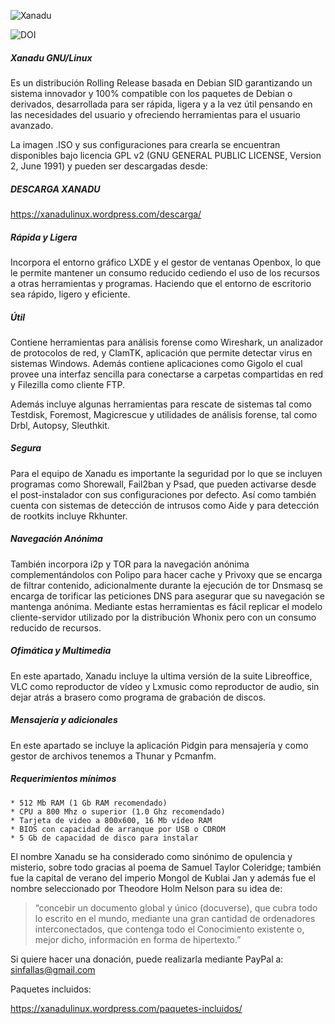![Xanadu](https://secure.gravatar.com/blavatar/682914aac6283e9a208f6d5e847c8c3b?s=128&ts=1400168049) 

![DOI](https://zenodo.org/badge/4102/sinfallas/xanadu-linux.png)

##### Xanadu GNU/Linux #####

Es un distribución Rolling Release basada en Debian SID garantizando un sistema innovador y 100% compatible con los paquetes de Debian o derivados, desarrollada para ser rápida, ligera y a la vez útil pensando en las necesidades del usuario y ofreciendo herramientas para el usuario avanzado.


La imagen .ISO y sus configuraciones para crearla se encuentran disponibles bajo licencia GPL v2 (GNU GENERAL PUBLIC LICENSE, Version 2, June 1991) y pueden ser descargadas desde:


##### DESCARGA XANADU #####

https://xanadulinux.wordpress.com/descarga/


##### Rápida y Ligera #####

Incorpora el entorno gráfico LXDE y el gestor de ventanas Openbox, lo que le permite mantener un consumo reducido cediendo el uso de los recursos a otras herramientas y programas. Haciendo que el entorno de escritorio sea rápido, ligero y eficiente.

##### Útil #####

Contiene herramientas para análisis forense como Wireshark, un analizador de protocolos de red, y ClamTK, aplicación que permite detectar virus en sistemas Windows. Además contiene aplicaciones como Gigolo el cual provee una interfaz sencilla para conectarse a carpetas compartidas en red y Filezilla como cliente FTP.

Además incluye algunas herramientas para rescate de sistemas tal como Testdisk, Foremost, Magicrescue y utilidades de análisis forense, tal como Drbl, Autopsy, Sleuthkit.

##### Segura #####

Para el equipo de Xanadu es importante la seguridad por lo que se incluyen programas como Shorewall, Fail2ban y Psad, que pueden activarse desde el post-instalador con sus configuraciones por defecto. Así como también cuenta con sistemas de detección de intrusos como Aide y para detección de rootkits incluye Rkhunter.

##### Navegación Anónima #####

También incorpora i2p y TOR para la navegación anónima complementándolos con Polipo para hacer cache y Privoxy que se encarga de filtrar contenido, adicionalmente durante la ejecución de tor Dnsmasq se encarga de torificar las peticiones DNS para asegurar que su navegación se mantenga anónima. Mediante estas herramientas es fácil replicar el modelo cliente-servidor utilizado por la distribución Whonix pero con un consumo reducido de recursos.

##### Ofimática y Multimedia #####

En este apartado, Xanadu incluye la ultima versión de la suite Libreoffice, VLC como reproductor de vídeo y Lxmusic como reproductor de audio, sin dejar atrás a brasero como programa de grabación de discos.

##### Mensajería y adicionales #####

En este apartado se incluye la aplicación Pidgin para mensajería y como gestor de archivos tenemos a Thunar y Pcmanfm.


##### Requerimientos mínimos #####

	* 512 Mb RAM (1 Gb RAM recomendado)
	* CPU a 800 Mhz o superior (1.0 Ghz recomendado)
	* Tarjeta de video a 800x600, 16 Mb vídeo RAM
	* BIOS con capacidad de arranque por USB o CDROM
	* 5 Gb de capacidad de disco para instalar

El nombre Xanadu se ha considerado como sinónimo de opulencia y misterio, sobre todo gracias al poema de Samuel Taylor Coleridge; también fue la capital de verano del imperio Mongol de Kublai Jan y además fue el nombre seleccionado por Theodore Holm Nelson para su idea de: 

<blockquote>
  <p>“concebir un documento global y único (docuverse), que cubra todo lo escrito en el mundo, mediante una gran cantidad de ordenadores interconectados, que contenga todo el Conocimiento existente o, mejor dicho, información en forma de hipertexto.”</p>
</blockquote>

Si quiere hacer una donación, puede realizarla mediante PayPal a: sinfallas@gmail.com

Paquetes incluidos:

https://xanadulinux.wordpress.com/paquetes-incluidos/
